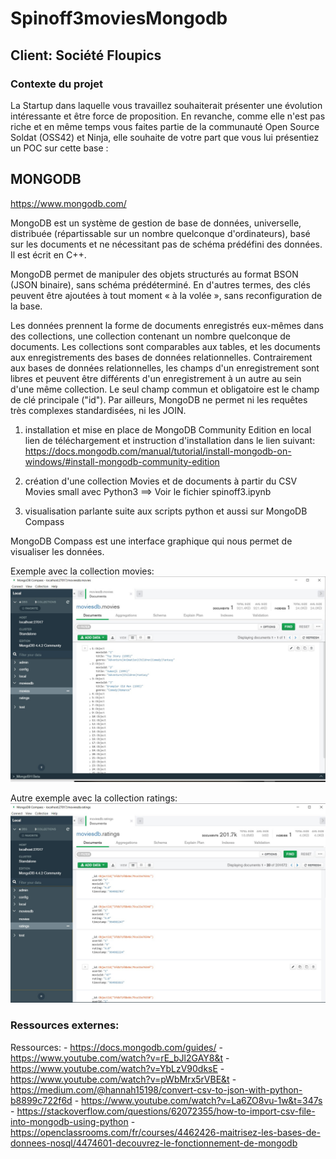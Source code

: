 # Spinoff3moviesMongodb


## Client: Société Floupics 
    
    
### Contexte du projet

La Startup dans laquelle vous travaillez souhaiterait présenter une évolution intéressante et être force de proposition. En revanche, comme elle n'est pas riche et en même temps vous faites partie de la communauté Open Source Soldat (OSS42) et Ninja, elle souhaite de votre part que vous lui présentiez un POC sur cette base :


## MONGODB

https://www.mongodb.com/

MongoDB est un système de gestion de base de données, universelle, distribuée (répartissable sur un nombre quelconque d'ordinateurs), basé sur les documents et ne nécessitant pas de schéma prédéfini des données. Il est écrit en C++.

MongoDB permet de manipuler des objets structurés au format BSON (JSON binaire), sans schéma prédéterminé. En d'autres termes, des clés peuvent être ajoutées à tout moment « à la volée », sans reconfiguration de la base.

Les données prennent la forme de documents enregistrés eux-mêmes dans des collections, une collection contenant un nombre quelconque de documents. Les collections sont comparables aux tables, et les documents aux enregistrements des bases de données relationnelles. Contrairement aux bases de données relationnelles, les champs d'un enregistrement sont libres et peuvent être différents d'un enregistrement à un autre au sein d'une même collection. Le seul champ commun et obligatoire est le champ de clé principale ("id"). Par ailleurs, MongoDB ne permet ni les requêtes très complexes standardisées, ni les JOIN.


   1) installation et mise en place de MongoDB Community Edition en local
   lien de téléchargement et instruction d'installation dans le lien suivant:
   https://docs.mongodb.com/manual/tutorial/install-mongodb-on-windows/#install-mongodb-community-edition
   
   
   2) création d'une collection Movies et de documents à partir du CSV Movies small avec Python3
   ==> Voir le fichier spinoff3.ipynb
   
   
   3) visualisation parlante suite aux scripts python et aussi sur MongoDB Compass
   
MongoDB Compass est une interface graphique qui nous permet de visualiser les données.

Exemple avec la collection movies:
![moviesdata](images/collection_movies.jpg)


Autre exemple avec la collection ratings:
![ratingsdata](images/collection_ratings.jpg)




### Ressources externes:

Ressources:
    - https://docs.mongodb.com/guides/
    - https://www.youtube.com/watch?v=rE_bJl2GAY8&t
    - https://www.youtube.com/watch?v=YbLzV90dksE
    - https://www.youtube.com/watch?v=pWbMrx5rVBE&t
    - https://medium.com/@hannah15198/convert-csv-to-json-with-python-b8899c722f6d
    - https://www.youtube.com/watch?v=La6ZO8vu-1w&t=347s
    - https://stackoverflow.com/questions/62072355/how-to-import-csv-file-into-mongodb-using-python
    - https://openclassrooms.com/fr/courses/4462426-maitrisez-les-bases-de-donnees-nosql/4474601-decouvrez-le-fonctionnement-de-mongodb
    